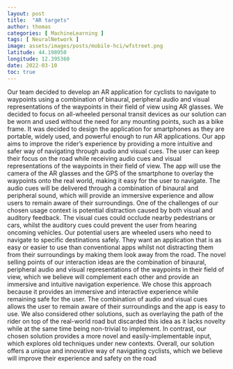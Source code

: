 ```yaml
---
layout: post
title:  "AR targets"
author: thomas
categories: [ MachineLearning ]
tags: [ NeuralNetwork ]
image: assets/images/posts/mobile-hci/wfstreet.png
latitude: 44.198950
longitude: 12.395360
date: 2022-03-10
toc: true
---
```


Our team decided to develop an AR application for cyclists to navigate to waypoints using a combination of
binaural, peripheral audio and visual representations of the waypoints in their field of view using AR glasses.
We decided to focus on all-wheeled personal transit devices as our solution can be worn and used without the
need for any mounting points, such as a bike frame. It was decided to design the application for smartphones as
they are portable, widely used, and powerful enough to run AR applications. Our app aims to improve the rider’s
experience by providing a more intuitive and safer way of navigating through audio and visual cues. The user
can keep their focus on the road while receiving audio cues and visual representations of the waypoints in their
field of view.
The app will use the camera of the AR glasses and the GPS of the smartphone to overlay the waypoints onto
the real world, making it easy for the user to navigate. The audio cues will be delivered through a combination of
binaural and peripheral sound, which will provide an immersive experience and allow users to remain aware of
their surroundings.
One of the challenges of our chosen usage context is potential distraction caused by both visual and auditory
feedback. The visual cues could occlude nearby pedestrians or cars, whilst the auditory cues could prevent the
user from hearing oncoming vehicles.
Our potential users are wheeled users who need to navigate to specific destinations safely. They want an
application that is as easy or easier to use than conventional apps whilst not distracting them from their
surroundings by making them look away from the road.
The novel selling points of our interaction ideas are the combination of binaural, peripheral audio and visual
representations of the waypoints in their field of view, which we believe will complement each other and provide
an immersive and intuitive navigation experience.
We chose this approach because it provides an immersive and interactive experience while remaining safe for
the user. The combination of audio and visual cues allows the user to remain aware of their surroundings and
the app is easy to use. We also considered other solutions, such as overlaying the path of the rider on top of the
real-world road but discarded this idea as it lacks novelty while at the same time being non-trivial to implement.
In contrast, our chosen solution provides a more novel and easily-implementable input, which explores old
techniques under new contexts. Overall, our solution offers a unique and innovative way of navigating cyclists,
which we believe will improve their experience and safety on the road